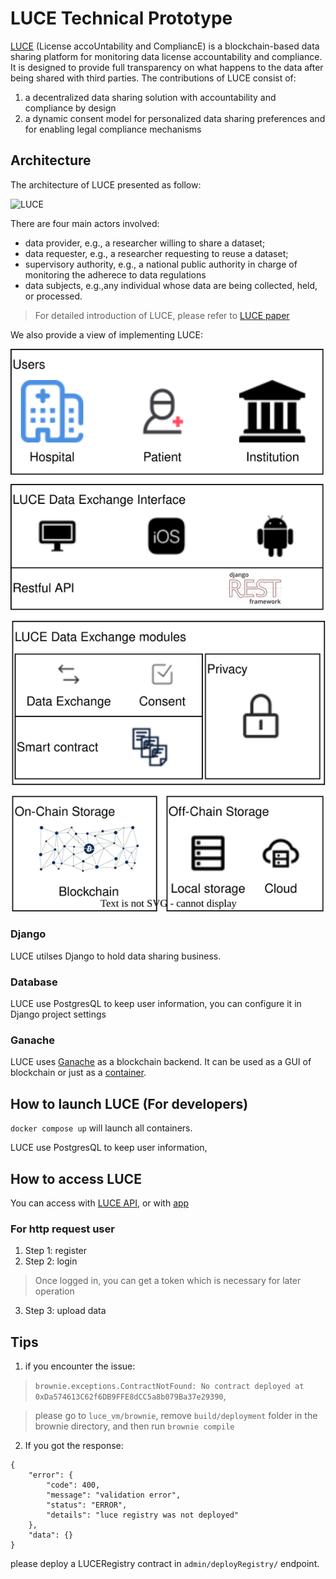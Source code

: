 # LUCE Technical Prototype 
[LUCE](https://www.sciencedirect.com/science/article/pii/S2096720922000434) (License accoUntability and CompliancE) is a blockchain-based data sharing platform for monitoring data license accountability and compliance. It is designed to provide full transparency on what happens to the data after being shared with third parties. The contributions of LUCE consist of:
1. a decentralized data sharing solution with accountability and compliance by design 
2.  a dynamic consent model for personalized data sharing preferences and for enabling legal compliance mechanisms

## Architecture
The architecture of LUCE presented as follow:

![LUCE](https://ars.els-cdn.com/content/image/1-s2.0-S2096720922000434-gr1.jpg)

There are four main actors involved:
- data provider, e.g., a researcher willing to share a dataset;
- data requester, e.g., a researcher requesting to reuse a dataset;
- supervisory authority, e.g., a national public authority in charge of monitoring the adherece to data regulations
- data subjects, e.g.,any individual whose data are being collected, held, or processed.

> For detailed introduction of LUCE, please refer to [LUCE paper](https://www.sciencedirect.com/science/article/pii/S2096720922000434)

We also provide a view of implementing LUCE:

![implementation of LUCE](./img/LUCE%20architecture.drawio.svg)

### Django
LUCE utilses Django to hold data sharing business.

### Database
LUCE use PostgresQL to keep user information, you can configure it in Django project settings

### Ganache
LUCE uses [Ganache](https://trufflesuite.com/ganache/) as a blockchain backend. It can be used as a GUI of blockchain or just as a [container](https://hub.docker.com/r/trufflesuite/ganache).




## How to launch LUCE (For developers)
`docker compose up` will launch all containers.

LUCE use PostgresQL to keep user information, 


## How to access LUCE
You can access with [LUCE API](https://documenter.getpostman.com/view/18666298/2s93sZ7aDm), or with [app](https://github.com/klifish/DecentralizedHealthcare)

### For http request user
1. Step 1: register
2. Step 2: login
> Once logged in, you can get a token which is necessary for later operation
3. Step 3: upload data

## Tips
1. if you encounter the issue: 

> ```brownie.exceptions.ContractNotFound: No contract deployed at 0xDa574613C62f6DB9FFE8dCC5a8b079Ba37e29390```,

> please go to `luce_vm/brownie`, remove `build/deployment` folder in the brownie directory, and then run `brownie compile`

2. If you got the response:
```
{
    "error": {
        "code": 400,
        "message": "validation error",
        "status": "ERROR",
        "details": "luce registry was not deployed"
    },
    "data": {}
}
```
please deploy a LUCERegistry contract in `admin/deployRegistry/` endpoint.